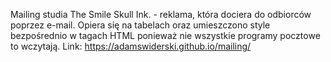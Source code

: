 Mailing studia The Smile Skull Ink. - reklama, która dociera do odbiorców poprzez e-mail. Opiera się na tabelach oraz umieszczono style bezpośrednio w tagach HTML ponieważ nie wszystkie programy pocztowe to wczytają.
Link: https://adamswiderski.github.io/mailing/

